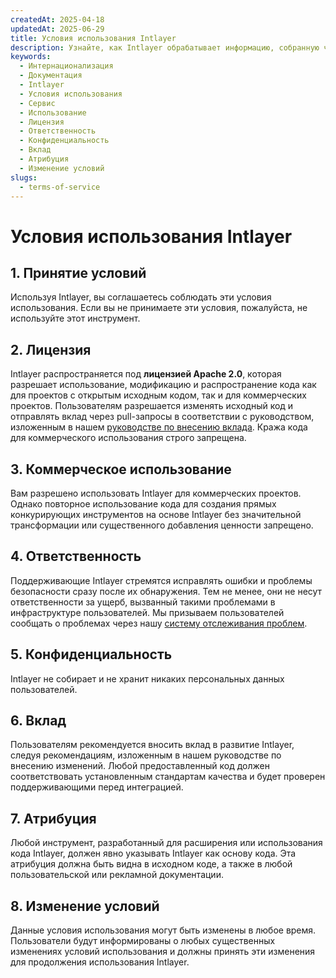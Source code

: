 ```yaml
---
createdAt: 2025-04-18
updatedAt: 2025-06-29
title: Условия использования Intlayer
description: Узнайте, как Intlayer обрабатывает информацию, собранную через наш веб-сайт и CMS. Следуйте документации, чтобы понять различные форматы и варианты использования.
keywords:
  - Интернационализация
  - Документация
  - Intlayer
  - Условия использования
  - Сервис
  - Использование
  - Лицензия
  - Ответственность
  - Конфиденциальность
  - Вклад
  - Атрибуция
  - Изменение условий
slugs:
  - terms-of-service
---
```


# Условия использования Intlayer

## 1. Принятие условий

Используя Intlayer, вы соглашаетесь соблюдать эти условия использования. Если вы не принимаете эти условия, пожалуйста, не используйте этот инструмент.

## 2. Лицензия

Intlayer распространяется под **лицензией Apache 2.0**, которая разрешает использование, модификацию и распространение кода как для проектов с открытым исходным кодом, так и для коммерческих проектов. Пользователям разрешается изменять исходный код и отправлять вклад через pull-запросы в соответствии с руководством, изложенным в нашем [руководстве по внесению вклада](https://github.com/aymericzip/intlayer/blob/main/CONTRIBUTING.md). Кража кода для коммерческого использования строго запрещена.

## 3. Коммерческое использование

Вам разрешено использовать Intlayer для коммерческих проектов. Однако повторное использование кода для создания прямых конкурирующих инструментов на основе Intlayer без значительной трансформации или существенного добавления ценности запрещено.

## 4. Ответственность

Поддерживающие Intlayer стремятся исправлять ошибки и проблемы безопасности сразу после их обнаружения. Тем не менее, они не несут ответственности за ущерб, вызванный такими проблемами в инфраструктуре пользователей. Мы призываем пользователей сообщать о проблемах через нашу [систему отслеживания проблем](https://github.com/aymericzip/intlayer/issues).

## 5. Конфиденциальность

Intlayer не собирает и не хранит никаких персональных данных пользователей.

## 6. Вклад

Пользователям рекомендуется вносить вклад в развитие Intlayer, следуя рекомендациям, изложенным в нашем руководстве по внесению изменений. Любой предоставленный код должен соответствовать установленным стандартам качества и будет проверен поддерживающими перед интеграцией.

## 7. Атрибуция

Любой инструмент, разработанный для расширения или использования кода Intlayer, должен явно указывать Intlayer как основу кода. Эта атрибуция должна быть видна в исходном коде, а также в любой пользовательской или рекламной документации.

## 8. Изменение условий

Данные условия использования могут быть изменены в любое время. Пользователи будут информированы о любых существенных изменениях условий использования и должны принять эти изменения для продолжения использования Intlayer.
